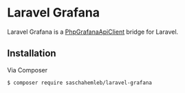 # Laravel Grafana

Laravel Grafana is a [PhpGrafanaApiClient](https://github.com/saschahemleb/php-grafana-api-client) bridge for Laravel.

## Installation

Via Composer

``` bash
$ composer require saschahemleb/laravel-grafana
```
